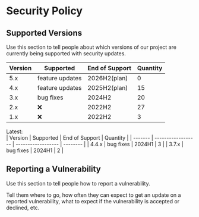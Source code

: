 # Security Policy

## Supported Versions

Use this section to tell people about which versions of our project are
currently being supported with security updates.

| Version | Supported          | End of Support     | Quantity |
| ------- | ------------------ | ------------------ | -------- |
| 5.x     | feature updates    | 2026H2(plan)       | 0        |
| 4.x     | feature updates    | 2025H2(plan)       | 15       |
| 3.x     | bug fixes          | 2024H2             | 20       |
| 2.x     | :x:                | 2022H2             | 27       |
| 1.x     | :x:                | 2022H2             | 3        |

Latest:                                   
| Version | Supported          | End of Support     | Quantity |
| ------- | ------------------ | ------------------ | -------- |
| 4.4.x   | bug fixes          | 2024H1             | 3        |
| 3.7.x   | bug fixes          | 2024H1             | 2        |

## Reporting a Vulnerability

Use this section to tell people how to report a vulnerability.

Tell them where to go, how often they can expect to get an update on a
reported vulnerability, what to expect if the vulnerability is accepted or
declined, etc.
